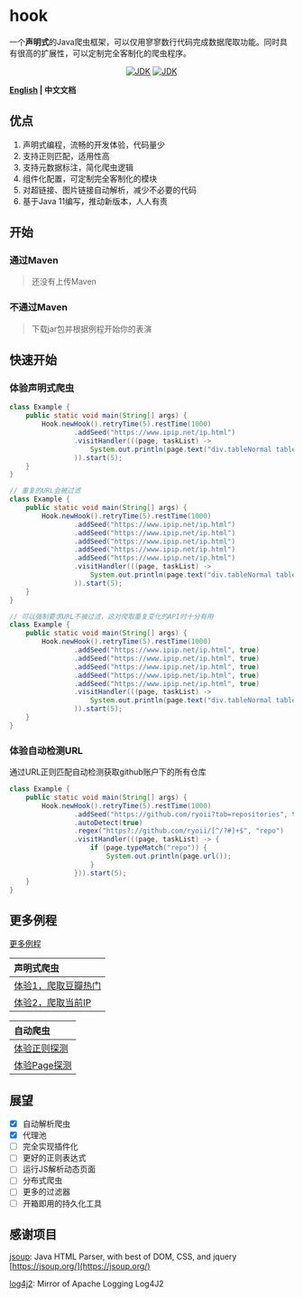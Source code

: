 # hook
一个**声明式**的Java爬虫框架，可以仅用寥寥数行代码完成数据爬取功能。同时具有很高的扩展性，可以定制完全客制化的爬虫程序。

<p align="center">
<a href="#"><img alt="JDK" src="https://img.shields.io/badge/JDK-11+-yellow.svg"/></a>
<a href="https://github.com/ryoii/hook/blob/master/LICENSE"><img alt="JDK" src="https://img.shields.io/badge/LICENSE-MIT+-lightgrey.svg"/></a>
<p>

**[English](https://github.com/ryoii/hook/blob/master/README.md) | 中文文档**

## 优点

1. 声明式编程，流畅的开发体验，代码量少
2. 支持正则匹配，适用性高
3. 支持元数据标注，简化爬虫逻辑
4. 组件化配置，可定制完全客制化的模块
5. 对超链接、图片链接自动解析，减少不必要的代码
6. 基于Java 11编写，推动新版本，人人有责

## 开始

### 通过Maven

> 还没有上传Maven

### 不通过Maven

> 下载jar包并根据例程开始你的表演

## 快速开始

### 体验声明式爬虫

```java
class Example {
    public static void main(String[] args) {
        Hook.newHook().retryTime(5).restTime(1000)
                .addSeed("https://www.ipip.net/ip.html")
                .visitHandler(((page, taskList) -> 
                    System.out.println(page.text("div.tableNormal table a"))
                )).start(5);
    }
}

// 重复的URL会被过滤
class Example {
    public static void main(String[] args) {
        Hook.newHook().retryTime(5).restTime(1000)
                .addSeed("https://www.ipip.net/ip.html")
                .addSeed("https://www.ipip.net/ip.html")
                .addSeed("https://www.ipip.net/ip.html")
                .addSeed("https://www.ipip.net/ip.html")
                .addSeed("https://www.ipip.net/ip.html")
                .visitHandler(((page, taskList) -> 
                    System.out.println(page.text("div.tableNormal table a"))
                )).start(5);
    }
}

// 可以强制要求URL不被过滤，这对爬取重复变化的API时十分有用
class Example {
    public static void main(String[] args) {
        Hook.newHook().retryTime(5).restTime(1000)
                .addSeed("https://www.ipip.net/ip.html", true)
                .addSeed("https://www.ipip.net/ip.html", true)
                .addSeed("https://www.ipip.net/ip.html", true)
                .addSeed("https://www.ipip.net/ip.html", true)
                .addSeed("https://www.ipip.net/ip.html", true)
                .visitHandler(((page, taskList) -> 
                    System.out.println(page.text("div.tableNormal table a"))
                )).start(5);
    }
}
```

### 体验自动检测URL

通过URL正则匹配自动检测获取github账户下的所有仓库

```java
class Example {
    public static void main(String[] args) {
        Hook.newHook().retryTime(5).restTime(1000)
                .addSeed("https://github.com/ryoii?tab=repositories", true)
                .autoDetect(true)
                .regex("https?://github.com/ryoii/[^/?#]+$", "repo")
                .visitHandler(((page, taskList) -> {
                    if (page.typeMatch("repo")) {
                        System.out.println(page.url());
                    }
                })).start(5);
    }
}
```

## 更多例程

[更多例程](https://github.com/ryoii/hook/tree/master/example)

|声明式爬虫|
|:---|
|[体验1，爬取豆瓣热门](https://github.com/ryoii/hook/blob/master/example/DoubanChartHook.java)|
|[体验2，爬取当前IP](https://github.com/ryoii/hook/blob/master/example/IpCrawler.java)|

|自动爬虫|
|:---|
|[体验正则探测](https://github.com/ryoii/hook/blob/master/example/RegexExample.java)|
|[体验Page探测](https://github.com/ryoii/hook/blob/master/example/PageDetect.java)|

## 展望

+ [x] 自动解析爬虫
+ [x] 代理池
+ [ ] 完全实现插件化
+ [ ] 更好的正则表达式
+ [ ] 运行JS解析动态页面
+ [ ] 分布式爬虫
+ [ ] 更多的过滤器
+ [ ] 开箱即用的持久化工具

## 感谢项目

[jsoup](https://github.com/jhy/jsoup): Java HTML Parser, with best of DOM, CSS, and jquery [https://jsoup.org/](https://jsoup.org/)

[log4j2](https://github.com/apache/logging-log4j2): Mirror of Apache Logging Log4J2
